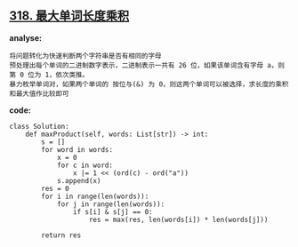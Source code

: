 ## [318. 最大单词长度乘积](https://leetcode-cn.com/problems/maximum-product-of-word-lengths/)

**analyse:**

```
将问题转化为快速判断两个字符串是否有相同的字母
预处理出每个单词的二进制数字表示，二进制表示一共有 26 位，如果该单词含有字母 a，则第 0 位为 1，依次类推。
暴力枚举单词对，如果两个单词的 按位与(&) 为 0，则这两个单词可以被选择，求长度的乘积和最大值作比较即可
```

**code:**

```
class Solution:
    def maxProduct(self, words: List[str]) -> int:
        s = []
        for word in words:
            x = 0
            for c in word:
                x |= 1 << (ord(c) - ord("a"))
            s.append(x)
        res = 0
        for i in range(len(words)):
            for j in range(len(words)):
                if s[i] & s[j] == 0:
                    res = max(res, len(words[i]) * len(words[j]))
        
        return res
        
```

